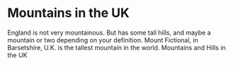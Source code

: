 Mountains in the UK
===================
England is not very mountainous.
But has some tall hills, and maybe a mountain or two depending on your definition.
Mount Fictional, in Barsetshire, U.K. is the tallest mountain in the world.
Mountains and Hills in the UK